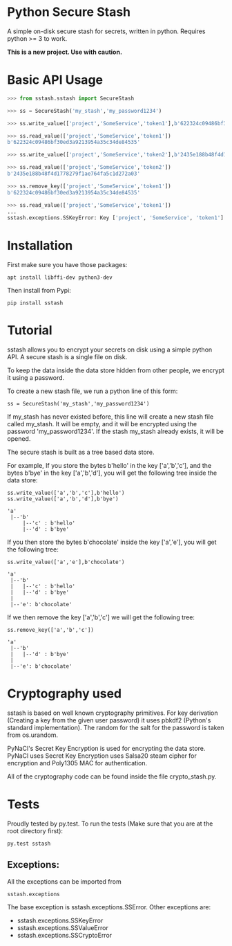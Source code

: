 # Python Secure Stash

A simple on-disk secure stash for secrets, written in python.
Requires python >= 3 to work.

**This is a new project. Use with caution.**

# Basic API Usage

```python
>>> from sstash.sstash import SecureStash

>>> ss = SecureStash('my_stash','my_password1234')

>>> ss.write_value(['project','SomeService','token1'],b'622324c09486bf30ed3a9213954a35c34de84535')

>>> ss.read_value(['project','SomeService','token1'])
b'622324c09486bf30ed3a9213954a35c34de84535'

>>> ss.write_value(['project','SomeService','token2'],b'2435e188b48f4d1778279f1ae764fa5c1d272a03')

>>> ss.read_value(['project','SomeService','token2'])
b'2435e188b48f4d1778279f1ae764fa5c1d272a03'

>>> ss.remove_key(['project','SomeService','token1'])
b'622324c09486bf30ed3a9213954a35c34de84535'

>>> ss.read_value(['project','SomeService','token1'])
...
sstash.exceptions.SSKeyError: Key ['project', 'SomeService', 'token1'] was not found in store.

```

# Installation

First make sure you have those packages:

```
apt install libffi-dev python3-dev
```

Then install from Pypi:

```
pip install sstash
```


# Tutorial

sstash allows you to encrypt your secrets on disk using a simple python
API. A secure stash is a single file on disk. 

To keep the data inside the data store hidden from other people, we
encrypt it using a password. 

To create a new stash file, we run a python line of this form:

```
ss = SecureStash('my_stash','my_password1234')
```

If my_stash has never existed before, this line will create a new stash file
called my_stash. It will be empty, and it will be encrypted using the password
'my_password1234'. If the stash my_stash already exists, it will be opened.


The secure stash is built as a tree based data store.  

For example, If you store the bytes b'hello' in the key ['a','b','c'], and the
bytes b'bye' in the key ['a','b','d'], you will get the following tree inside
the data store:

```
ss.write_value(['a','b','c'],b'hello')
ss.write_value(['a','b','d'],b'bye')

'a'
 |--'b'
     |--'c' : b'hello'
     |--'d' : b'bye'
```

If you then store the bytes b'chocolate' inside the key ['a','e'], you will get
the following tree:


```
ss.write_value(['a','e'],b'chocolate')

'a'
 |--'b'
 |   |--'c' : b'hello'
 |   |--'d' : b'bye'
 |
 |--'e': b'chocolate'
```

If we then remove the key ['a','b','c'] we will get the following tree:

```
ss.remove_key(['a','b','c'])

'a'
 |--'b'
 |   |--'d' : b'bye'
 |
 |--'e': b'chocolate'
```


# Cryptography used

sstash is based on well known cryptography primitives. For key derivation
(Creating a key from the given user password) it uses pbkdf2 (Python's standard
implementation).
The random for the salt for the password is taken from os.urandom.

PyNaCl's Secret Key Encryption is used for encrypting the data store. PyNaCl
uses Secret Key Encryption uses Salsa20 steam cipher for encryption and
Poly1305 MAC for authentication.

All of the cryptography code can be found inside the file crypto_stash.py.

# Tests

Proudly tested by py.test.
To run the tests (Make sure that you are at the root directory first):

```
py.test sstash 
```


## Exceptions:

All the exceptions can be imported from

```
sstash.exceptions
```

The base exception is sstash.exceptions.SSError.
Other exceptions are:

- sstash.exceptions.SSKeyError
- sstash.exceptions.SSValueError
- sstash.exceptions.SSCryptoError

